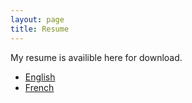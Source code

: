 ```yaml
---
layout: page
title: Resume
---
```


My resume is availible here for download.
* [English](RESUME.pdf)
* [French](CV.pdf)
